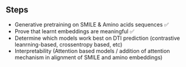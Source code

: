 ## Steps
- Generative pretraining on SMILE & Amino acids sequences ✅
- Prove that learnt embeddings are meaningful ✅
- Determine which models work best on DTI prediction (contrastive leanrning-based, crossentropy based, etc)
- Interpretability (Attention based models / addition of attention mechanism in alignment of SMILE and amino embeddings)